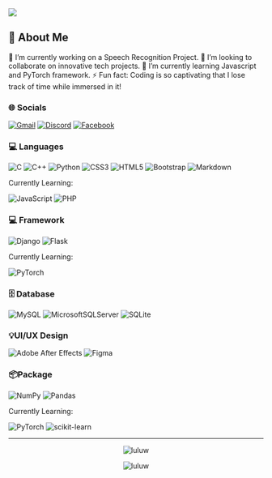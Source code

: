 <img src="tokyo.gif">

## 💫 About Me
🔭 I’m currently working on a Speech Recognition Project.
👯 I’m looking to collaborate on innovative tech projects.
🌱 I’m currently learning Javascript and PyTorch framework.
⚡ Fun fact: Coding is so captivating that I lose track of time while immersed in it! 


### 🌐 Socials
[![Gmail](https://img.shields.io/badge/Gmail-%23D14836.svg?logo=gmail&logoColor=white)](mailto:shashinmhrzn@gmail.com) [![Discord](https://img.shields.io/badge/Discord-%237289DA.svg?logo=discord&logoColor=white)](https://discord.gg/.luluw) [![Facebook](https://img.shields.io/badge/Facebook-%231877F2.svg?logo=Facebook&logoColor=white)](https://facebook.com/Sh4shin.MhrZn) 


### 💻 Languages
![C](https://img.shields.io/badge/c-%2300599C.svg?style=flat&logo=c&logoColor=white) ![C++](https://img.shields.io/badge/c++-%2300599C.svg?style=flat&logo=c%2B%2B&logoColor=white) ![Python](https://img.shields.io/badge/python-3670A0?style=flat&logo=python&logoColor=ffdd54) ![CSS3](https://img.shields.io/badge/css3-%231572B6.svg?style=flat&logo=css3&logoColor=white) ![HTML5](https://img.shields.io/badge/html5-%23E34F26.svg?style=flat&logo=html5&logoColor=white) ![Bootstrap](https://img.shields.io/badge/bootstrap-%23563D7C.svg?style=flat&logo=bootstrap&logoColor=white) ![Markdown](https://img.shields.io/badge/markdown-%23000000.svg?style=flat&logo=markdown&logoColor=white)

Currently Learning:

![JavaScript](https://img.shields.io/badge/javascript-%23323330.svg?style=flat&logo=javascript&logoColor=%23F7DF1E)  ![PHP](https://img.shields.io/badge/php-%23777BB4.svg?style=flat&logo=php&logoColor=white)

### 💻 Framework
![Django](https://img.shields.io/badge/django-%23092E20.svg?style=flat&logo=django&logoColor=white) ![Flask](https://img.shields.io/badge/flask-%23000.svg?style=flat&logo=flask&logoColor=white) 

Currently Learning:

![PyTorch](https://img.shields.io/badge/PyTorch-%23EE4C2C.svg?style=flat&logo=PyTorch&logoColor=white)

### 🗄️ Database
![MySQL](https://img.shields.io/badge/mysql-%2300f.svg?style=flat&logo=mysql&logoColor=white) ![MicrosoftSQLServer](https://img.shields.io/badge/Microsoft%20SQL%20Sever-CC2927?style=flat&logo=microsoft%20sql%20server&logoColor=white) ![SQLite](https://img.shields.io/badge/sqlite-%2307405e.svg?style=flat&logo=sqlite&logoColor=white) 

### 💡UI/UX Design
![Adobe After Effects](https://img.shields.io/badge/Adobe%20After%20Effects-9999FF.svg?style=flat&logo=Adobe%20After%20Effects&logoColor=white) 	![Figma](https://img.shields.io/badge/figma-%23F24E1E.svg?style=flat&logo=figma&logoColor=white) 

### 📦Package
![NumPy](https://img.shields.io/badge/numpy-%23013243.svg?style=flat&logo=numpy&logoColor=white) ![Pandas](https://img.shields.io/badge/pandas-%23150458.svg?style=flat&logo=pandas&logoColor=white)

Currently Learning:

![PyTorch](https://img.shields.io/badge/PyTorch-%23EE4C2C.svg?style=flat&logo=PyTorch&logoColor=white) ![scikit-learn](https://img.shields.io/badge/scikit--learn-%23F7931E.svg?style=flat&logo=scikit-learn&logoColor=white)

---
<div style="text-align: center">

  <p><img src="https://github-readme-stats.vercel.app/api/top-langs?username=luluw8071&show_icons=true&locale=en&layout=compact&theme=dark" alt="luluw" /></p>
  <p><img src="https://github-readme-streak-stats.herokuapp.com/?user=luluw8071&theme=dark" alt="luluw" /></p>
</div>
